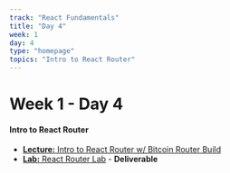 ```yaml
---
track: "React Fundamentals"
title: "Day 4"
week: 1
day: 4
type: "homepage"
topics: "Intro to React Router"
---
```



# Week 1 - Day 4

#### Intro to React Router

- [**Lecture:** Intro to React Router w/ Bitcoin Router Build](/react-fundamentals/week-1/day-4/lecture-materials/bitcoin-router-build/)
- [**Lab:** React Router Lab](/react-fundamentals/week-1/day-4/labs/react-router-lab) - **Deliverable**
